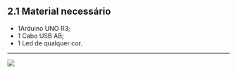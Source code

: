 ## 2.1 Material necessário
-   1Arduino UNO R3;
-   1 Cabo USB AB;
-   1 Led de qualquer cor.

---

<a  href="https://github.com/GiganteDev/Arduino-blink/blob/main/src/2-Ambiente/2-Diagrama-de-ligacao.md"><img  src="https://img.shields.io/badge/%E2%9E%94%20-Continuar-fff"/></a>